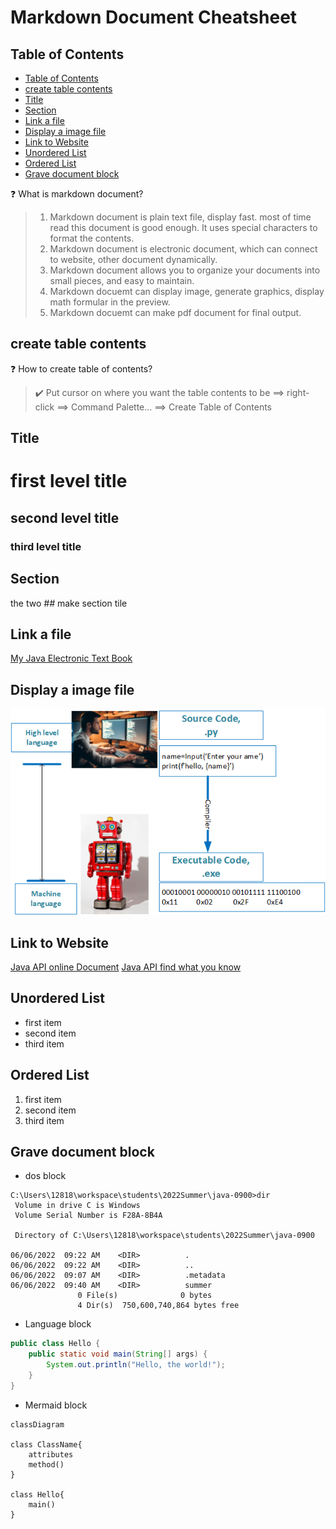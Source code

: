 <h1>Markdown Document Cheatsheet</h1>

## Table of Contents
- [Table of Contents](#table-of-contents)
- [create table contents](#create-table-contents)
- [Title](#title)
- [Section](#section)
- [Link a file](#link-a-file)
- [Display a image file](#display-a-image-file)
- [Link to Website](#link-to-website)
- [Unordered List](#unordered-list)
- [Ordered List](#ordered-list)
- [Grave document block](#grave-document-block)

❓ What is markdown document?
> 1. Markdown document is plain text file, display fast. most of time read this document is good enough. It uses special characters to format the contents.
> 2. Markdown document is electronic document, which can connect to website, other document dynamically.
> 3. Markdown document allows you to organize your documents into small pieces, and easy to maintain.
> 4. Markdown docuemt can display image, generate graphics, display math formular in the preview.
> 5. Markdown docuemt can make pdf document for final output.
> 

## create table contents
❓ How to create table of contents?
>✔️ Put cursor on where you want the table contents to be ⟹ right-click ⟹ Command Palette... ⟹ Create Table of Contents

## Title
<h1>first level title</h1>
<h2>second level title</h2>
<h3>third level title</h3>

## Section
the two *##* make section tile

## Link a file
[My Java Electronic Text Book](java.md)

## Display a image file
![Show relationship between high-level and low-level language](images/languageLevel.png)

## Link to Website
[Java API online Document](https://docs.oracle.com/en/java/javase/16/docs/api/index.html)
[Java API find what you know](https://docs.oracle.com/javase/8/docs/api/)

## Unordered List
* first item
* second item
* third item

## Ordered List
1. first item
2. second item
3. third item

## Grave document block
* dos block

```dos
C:\Users\12818\workspace\students\2022Summer\java-0900>dir
 Volume in drive C is Windows
 Volume Serial Number is F28A-8B4A

 Directory of C:\Users\12818\workspace\students\2022Summer\java-0900

06/06/2022  09:22 AM    <DIR>          .
06/06/2022  09:22 AM    <DIR>          ..
06/06/2022  09:07 AM    <DIR>          .metadata
06/06/2022  09:40 AM    <DIR>          summer
               0 File(s)              0 bytes
               4 Dir(s)  750,600,740,864 bytes free
```

* Language block

```java
public class Hello {
	public static void main(String[] args) {
		System.out.println("Hello, the world!");
    }
}
```

* Mermaid block

```mermaid
classDiagram

class ClassName{
    attributes
    method()
}

class Hello{
    main()
}
```
